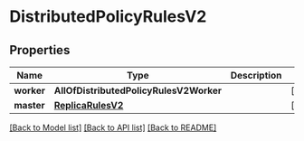 # DistributedPolicyRulesV2

## Properties
Name | Type | Description | Notes
------------ | ------------- | ------------- | -------------
**worker** | **AllOfDistributedPolicyRulesV2Worker** |  | [optional] 
**master** | [**ReplicaRulesV2**](ReplicaRulesV2.md) |  | [optional] 

[[Back to Model list]](../README.md#documentation-for-models) [[Back to API list]](../README.md#documentation-for-api-endpoints) [[Back to README]](../README.md)

